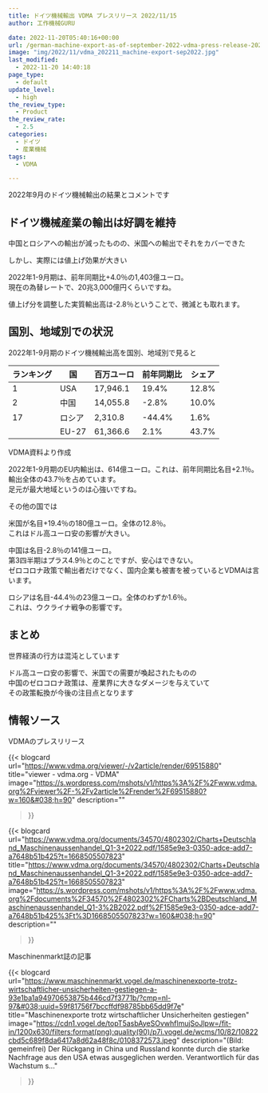 ```yaml
---
title: ドイツ機械輸出 VDMA プレスリリース 2022/11/15
author: 工作機械GURU

date: 2022-11-20T05:40:16+00:00
url: /german-machine-export-as-of-september-2022-vdma-press-release-2022-11-15/
image: "img/2022/11/vdma_202211_machine-export-sep2022.jpg"
last_modified:
  - 2022-11-20 14:40:18
page_type:
  - default
update_level:
  - high
the_review_type:
  - Product
the_review_rate:
  - 2.5
categories:
  - ドイツ
  - 産業機械
tags:
  - VDMA

---
```

2022年9月のドイツ機械輸出の結果とコメントです

## ドイツ機械産業の輸出は好調を維持

中国とロシアへの輸出が減ったものの、米国への輸出でそれをカバーできた

しかし、実際には値上げ効果が大きい

2022年1-9月期は、前年同期比+4.0％の1,403億ユーロ。  
現在の為替レートで、20兆3,000億円くらいですね。

値上げ分を調整した実質輸出高は-2.8％ということで、微減とも取れます。

## 国別、地域別での状況

2022年1-9月期のドイツ機械輸出高を国別、地域別で見ると

|ランキング|国|百万ユーロ|前年同期比|シェア|
|--|--|--|--|--|
|1|USA|17,946.1|19.4%|12.8%|
|2|中国|14,055.8|-2.8%|10.0%|
|17|ロシア|2,310.8|-44.4%|1.6%|
||EU-27|61,366.6|2.1%|43.7%|

VDMA資料より作成 

2022年1-9月期のEU内輸出は、614億ユーロ。これは、前年同期比名目+2.1％。  
輸出全体の43.7％を占めています。  
足元が最大地域というのは心強いですね。

その他の国では

米国が名目+19.4％の180億ユーロ。全体の12.8％。  
これはドル高ユーロ安の影響が大きい。

中国は名目-2.8％の141億ユーロ。  
第3四半期はプラス4.9％とのことですが、安心はできない。  
ゼロコロナ政策で輸出者だけでなく、国内企業も被害を被っているとVDMAは言います。

ロシアは名目-44.4％の23億ユーロ。全体のわずか1.6％。  
これは、ウクライナ戦争の影響です。

## まとめ 

世界経済の行方は混沌としています

ドル高ユーロ安の影響で、米国での需要が喚起されたものの  
中国のゼロコロナ政策は、産業界に大きなダメージを与えていて  
その政策転換が今後の注目点となります

## 情報ソース 

VDMAのプレスリリース

{{< blogcard
url="https://www.vdma.org/viewer/-/v2article/render/69515880"
title="viewer - vdma.org - VDMA"
image="https://s.wordpress.com/mshots/v1/https%3A%2F%2Fwww.vdma.org%2Fviewer%2F-%2Fv2article%2Frender%2F69515880?w=160&#038;h=90"
description=""
>}} 

{{< blogcard
url="https://www.vdma.org/documents/34570/4802302/Charts+Deutschland_Maschinenaussenhandel_Q1-3+2022.pdf/1585e9e3-0350-adce-add7-a7648b51b425?t=1668505507823"
title="https://www.vdma.org/documents/34570/4802302/Charts+Deutschland_Maschinenaussenhandel_Q1-3+2022.pdf/1585e9e3-0350-adce-add7-a7648b51b425?t=1668505507823"
image="https://s.wordpress.com/mshots/v1/https%3A%2F%2Fwww.vdma.org%2Fdocuments%2F34570%2F4802302%2FCharts%2BDeutschland_Maschinenaussenhandel_Q1-3%2B2022.pdf%2F1585e9e3-0350-adce-add7-a7648b51b425%3Ft%3D1668505507823?w=160&#038;h=90"
description=""
>}} 

Maschinenmarkt誌の記事

{{< blogcard
url="https://www.maschinenmarkt.vogel.de/maschinenexporte-trotz-wirtschaftlicher-unsicherheiten-gestiegen-a-93e1ba1a94970653875b446cd7f3771b/?cmp=nl-97&#038;uuid=59f81756f7bccffdf98785bb65dd9f7e"
title="Maschinenexporte trotz wirtschaftlicher Unsicherheiten gestiegen"
image="https://cdn1.vogel.de/topT5asbAyeSOvwhflmujSoJlpw=/fit-in/1200x630/filters:format(png):quality(90)/p7i.vogel.de/wcms/10/82/10822cbd5c689f8da6417a8d62a48f8c/0108372573.jpeg"
description="(Bild: gemeinfrei) Der Rückgang in China und Russland konnte durch die starke Nachfrage aus den USA etwas ausgeglichen werden. Verantwortlich für das Wachstum s..."
>}}